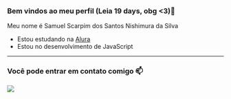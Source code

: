 ### Bem vindos ao meu perfil (Leia 19 days, obg <3)🌻

Meu nome é Samuel Scarpim dos Santos Nishimura da Silva

- Estou estudando na [Alura](https://www.alura.com.br)
- Estou no desenvolvimento de JavaScript

------------------------------------------------------------------------------

### Você pode entrar em contato comigo 📫



![](https://media1.tenor.com/m/8XlY3-mh_cYAAAAC/muito-texto-mucho-texto.gif)


